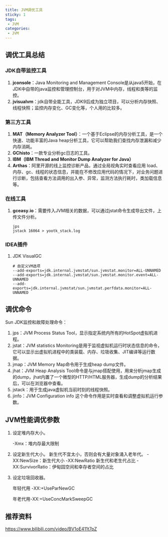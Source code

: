 ```yaml
---
title: JVM调优工具
sticky: 1
tags:
 - JVM
categories: 
 - JVM
---
```





## 调优工具总结

### JDK自带监控工具

1. **jconsole**：Java Monitoring and Management Console是从java5开始，在JDK中自带的java监控和管理控制台，用于对JVM中内存，线程和类等的监控。
2. **jvisualvm**：jdk自带全能工具，JDK9后成为独立项目，可以分析内存快照、线程快照；监控内存变化、GC变化等，个人用的比较多。



### 第三方工具

1. **MAT（Memory Analyzer Tool）**：一个基于Eclipse的内存分析工具，是一个快速、功能丰富的Java heap分析工具，它可以帮助我们查找内存泄漏和减少内存消耗。
2. **GChisto**：一款专业分析gc日志的工具。
3. **IBM（IBM Thread and Monitor Dump Analyzer for Java）**
4. **Arthas**：阿里开源的线上监控诊断产品，通过全局视角实时查看应用 load、内存、gc、线程的状态信息，并能在不修改应用代码的情况下，对业务问题进行诊断，包括查看方法调用的出入参、异常，监测方法执行耗时，类加载信息等。



### 在线工具

1. **gceasy.io**：需要传入JVM相关的数据，可以通过jstat命令生成导出文件，上传文件分析。

   ~~~
   jps
   jstack 16064 > yootk_stack.log
   ~~~

   

### IDEA插件

1. JDK VisualGC

   ~~~
   # 自定义VM选项
   --add-exports=jdk.internal.jvmstat/sun.jvmstat.monitor=ALL-UNNAMED
   --add-exports=jdk.internal.jvmstat/sun.jvmstat.monitor.event=ALL-UNNAMED
   --add-exports=jdk.internal.jvmstat/sun.jvmstat.perfdata.monitor=ALL-UNNAMED
   ~~~

   

## 调优命令

Sun JDK监控和故障处理命令：

1. jps：JVM Process Status Tool，显示指定系统内所有的HotSpot虚拟机进程。
2. jstat：JVM statistics Monitoring是用于监视虚拟机运行时状态信息的命令，它可以显示出虚拟机进程中的类装载、内存、垃圾收集、JIT编译等运行数据。
3. jmap：JVM Memory Map命令用于生成heap dump文件。
4. jhat：JVM Heap Analysis Tool命令是与jmap搭配使用，用来分析jmap生成的dump，jhat内置了一个微型的HTTP/HTML服务器，生成dump的分析结果后，可以在浏览器中查看。
5. jstack：用于生成java虚拟机当前时刻的线程快照。
6. jinfo：JVM Configuration info 这个命令作用是实时查看和调整虚拟机运行参数。



## JVM性能调优参数

1. 设定堆内存大小。

   -Xmx：堆内存最大限制

2. 设定新生代大小。 新生代不宜太小，否则会有大量对象涌入老年代。
   -XX:NewSize：新生代大小
   -XX:NewRatio 新生代和老生代占比
   -XX:SurvivorRatio：伊甸园空间和幸存者空间的占比

3. 设定垃圾回收器。

   年轻代用 -XX:+UseParNewGC

   年老代用-XX:+UseConcMarkSweepGC









## 推荐资料

https://www.bilibili.com/video/BV1oE411t7pZ